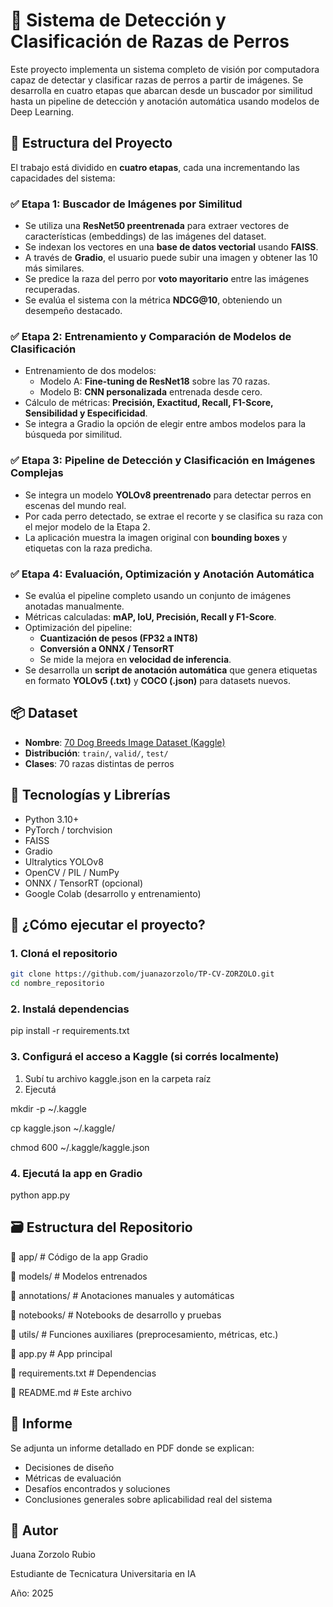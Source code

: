 # 🐾 Sistema de Detección y Clasificación de Razas de Perros

Este proyecto implementa un sistema completo de visión por computadora capaz de detectar y clasificar razas de perros a partir de imágenes. Se desarrolla en cuatro etapas que abarcan desde un buscador por similitud hasta un pipeline de detección y anotación automática usando modelos de Deep Learning.


## 🧱 Estructura del Proyecto

El trabajo está dividido en **cuatro etapas**, cada una incrementando las capacidades del sistema:

### ✅ Etapa 1: Buscador de Imágenes por Similitud

- Se utiliza una **ResNet50 preentrenada** para extraer vectores de características (embeddings) de las imágenes del dataset.
- Se indexan los vectores en una **base de datos vectorial** usando **FAISS**.
- A través de **Gradio**, el usuario puede subir una imagen y obtener las 10 más similares.
- Se predice la raza del perro por **voto mayoritario** entre las imágenes recuperadas.
- Se evalúa el sistema con la métrica **NDCG@10**, obteniendo un desempeño destacado.

### ✅ Etapa 2: Entrenamiento y Comparación de Modelos de Clasificación

- Entrenamiento de dos modelos:
  - Modelo A: **Fine-tuning de ResNet18** sobre las 70 razas.
  - Modelo B: **CNN personalizada** entrenada desde cero.
- Cálculo de métricas: **Precisión, Exactitud, Recall, F1-Score, Sensibilidad y Especificidad**.
- Se integra a Gradio la opción de elegir entre ambos modelos para la búsqueda por similitud.

### ✅ Etapa 3: Pipeline de Detección y Clasificación en Imágenes Complejas

- Se integra un modelo **YOLOv8 preentrenado** para detectar perros en escenas del mundo real.
- Por cada perro detectado, se extrae el recorte y se clasifica su raza con el mejor modelo de la Etapa 2.
- La aplicación muestra la imagen original con **bounding boxes** y etiquetas con la raza predicha.

### ✅ Etapa 4: Evaluación, Optimización y Anotación Automática

- Se evalúa el pipeline completo usando un conjunto de imágenes anotadas manualmente.
- Métricas calculadas: **mAP, IoU, Precisión, Recall y F1-Score**.
- Optimización del pipeline:
  - **Cuantización de pesos (FP32 a INT8)**
  - **Conversión a ONNX / TensorRT**
  - Se mide la mejora en **velocidad de inferencia**.
- Se desarrolla un **script de anotación automática** que genera etiquetas en formato **YOLOv5 (.txt)** y **COCO (.json)** para datasets nuevos.



## 📦 Dataset

- **Nombre**: [70 Dog Breeds Image Dataset (Kaggle)](https://www.kaggle.com/datasets/gpiosenka/70-dog-breedsimage-data-set)
- **Distribución**: `train/`, `valid/`, `test/`
- **Clases**: 70 razas distintas de perros


## 🧠 Tecnologías y Librerías

- Python 3.10+
- PyTorch / torchvision
- FAISS
- Gradio
- Ultralytics YOLOv8
- OpenCV / PIL / NumPy
- ONNX / TensorRT (opcional)
- Google Colab (desarrollo y entrenamiento)



## 🚀 ¿Cómo ejecutar el proyecto?

### 1. Cloná el repositorio

```bash
git clone https://github.com/juanazorzolo/TP-CV-ZORZOLO.git
cd nombre_repositorio
```

### 2. Instalá dependencias

pip install -r requirements.txt

### 3. Configurá el acceso a Kaggle (si corrés localmente)

1. Subí tu archivo kaggle.json en la carpeta raíz
2. Ejecutá

mkdir -p ~/.kaggle

cp kaggle.json ~/.kaggle/

chmod 600 ~/.kaggle/kaggle.json


### 4. Ejecutá la app en Gradio
python app.py

## 🗃️ Estructura del Repositorio

📁 app/                  # Código de la app Gradio

📁 models/               # Modelos entrenados

📁 annotations/          # Anotaciones manuales y automáticas

📁 notebooks/            # Notebooks de desarrollo y pruebas

📁 utils/                # Funciones auxiliares (preprocesamiento, métricas, etc.)

📄 app.py                # App principal

📄 requirements.txt      # Dependencias

📄 README.md             # Este archivo

## 📝 Informe
Se adjunta un informe detallado en PDF donde se explican:
- Decisiones de diseño
- Métricas de evaluación
- Desafíos encontrados y soluciones
- Conclusiones generales sobre aplicabilidad real del sistema

## 👤 Autor
Juana Zorzolo Rubio 

Estudiante de Tecnicatura Universitaria en IA

Año: 2025
